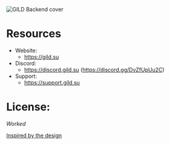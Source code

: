 ![GILD Backend cover](GILD-frontend/assets/Backend-logo.png)


# Resources
- Website:
  - https://gild.su
- Discord:
  - https://discord.gild.su (https://discord.gg/DvZfUpUu2C)
- Support:
  - https://support.gild.su

# License:
*Worked*



[Inspired by the design](https://github.com/nelifs/foxogram-backend)
